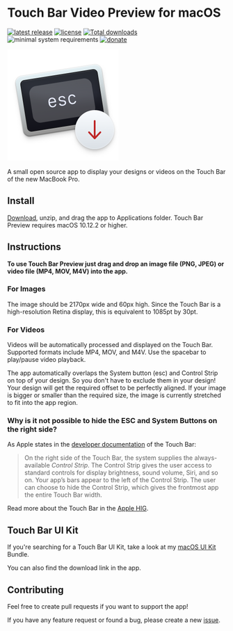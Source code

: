 # Touch Bar Video Preview for macOS

[![latest release](https://img.shields.io/github/release/touchbar/Touch-Bar-Preview.svg)](https://github.com/touchbar/Touch-Bar-Preview/releases/latest) [![license](https://img.shields.io/github/license/touchbar/Touch-Bar-Preview.svg)](https://github.com/touchbar/Touch-Bar-Preview/blob/master/LICENSE) [![Total downloads](https://img.shields.io/github/downloads/touchbar/Touch-Bar-Preview/total.svg)](https://github.com/touchbar/Touch-Bar-Preview/releases/latest) ![minimal system requirements](https://img.shields.io/badge/required-macOS%2010.12.2-blue.svg) [![donate](https://img.shields.io/badge/donate-buy%20me%20a%20coffee-yellow.svg)](https://www.paypal.me/alexkaessner)

<img height=256 alt="app icon" src="Touch Bar Preview/Touch Bar Preview/Assets.xcassets/AppIcon.appiconset/App-Icon-256@2x.png">

A small open source app to display your designs or videos on the Touch Bar of the new MacBook Pro.

## Install

[Download](https://github.com/touchbar/Touch-Bar-Preview/releases/latest), unzip, and drag the app to Applications folder. Touch Bar Preview requires macOS 10.12.2 or higher.

## Instructions
**To use Touch Bar Preview just drag and drop an image file (PNG, JPEG) or video file (MP4, MOV, M4V) into the app.**

### For Images

The image should be 2170px wide and 60px high. Since the Touch Bar is a high-resolution Retina display, this is equivalent to 1085pt by 30pt.

### For Videos

Videos will be automatically processed and displayed on the Touch Bar. Supported formats include MP4, MOV, and M4V. Use the spacebar to play/pause video playback.

The app automatically overlaps the System button (esc) and Control Strip on top of your design. So you don't have to exclude them in your design! Your design will get the required offset to be perfectly aligned.
If your image is bigger or smaller than the required size, the image is currently stretched to fit into the app region.

### Why is it not possible to hide the ESC and System Buttons on the right side?

As Apple states in the [developer documentation](https://developer.apple.com/documentation/appkit/nstouchbar) of the Touch Bar:
>On the right side of the Touch Bar, the system supplies the always-available *Control Strip*. The Control Strip gives the user access to standard controls for display brightness, sound volume, Siri, and so on. Your app’s bars appear to the left of the Control Strip. The user can choose to hide the Control Strip, which gives the frontmost app the entire Touch Bar width.

Read more about the Touch Bar in the [Apple HIG](https://developer.apple.com/library/content/documentation/UserExperience/Conceptual/OSXHIGuidelines/AbouttheTouchBar.html#//apple_ref/doc/uid/20000957-CH104-SW1).

## Touch Bar UI Kit

If you're searching for a Touch Bar UI Kit, take a look at my [macOS UI Kit](https://github.com/alexkaessner/macOS-UI-Kit) Bundle.

You can also find the download link in the app.

## Contributing

Feel free to create pull requests if you want to support the app!

If you have any feature request or found a bug, please create a new [issue](https://github.com/touchbar/Touch-Bar-Preview/issues).

